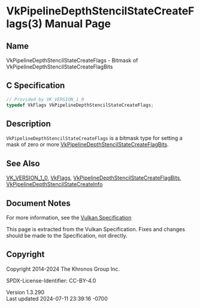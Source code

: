 # VkPipelineDepthStencilStateCreateFlags(3) Manual Page

## Name

VkPipelineDepthStencilStateCreateFlags - Bitmask of
VkPipelineDepthStencilStateCreateFlagBits



## <a href="#_c_specification" class="anchor"></a>C Specification

``` c
// Provided by VK_VERSION_1_0
typedef VkFlags VkPipelineDepthStencilStateCreateFlags;
```

## <a href="#_description" class="anchor"></a>Description

`VkPipelineDepthStencilStateCreateFlags` is a bitmask type for setting a
mask of zero or more
[VkPipelineDepthStencilStateCreateFlagBits](https://registry.khronos.org/vulkan/specs/1.3-extensions/man/html/VkPipelineDepthStencilStateCreateFlagBits.html).

## <a href="#_see_also" class="anchor"></a>See Also

[VK_VERSION_1_0](https://registry.khronos.org/vulkan/specs/1.3-extensions/man/html/VK_VERSION_1_0.html), [VkFlags](https://registry.khronos.org/vulkan/specs/1.3-extensions/man/html/VkFlags.html),
[VkPipelineDepthStencilStateCreateFlagBits](https://registry.khronos.org/vulkan/specs/1.3-extensions/man/html/VkPipelineDepthStencilStateCreateFlagBits.html),
[VkPipelineDepthStencilStateCreateInfo](https://registry.khronos.org/vulkan/specs/1.3-extensions/man/html/VkPipelineDepthStencilStateCreateInfo.html)

## <a href="#_document_notes" class="anchor"></a>Document Notes

For more information, see the <a
href="https://registry.khronos.org/vulkan/specs/1.3-extensions/html/vkspec.html#VkPipelineDepthStencilStateCreateFlags"
target="_blank" rel="noopener">Vulkan Specification</a>

This page is extracted from the Vulkan Specification. Fixes and changes
should be made to the Specification, not directly.

## <a href="#_copyright" class="anchor"></a>Copyright

Copyright 2014-2024 The Khronos Group Inc.

SPDX-License-Identifier: CC-BY-4.0

Version 1.3.290  
Last updated 2024-07-11 23:39:16 -0700
